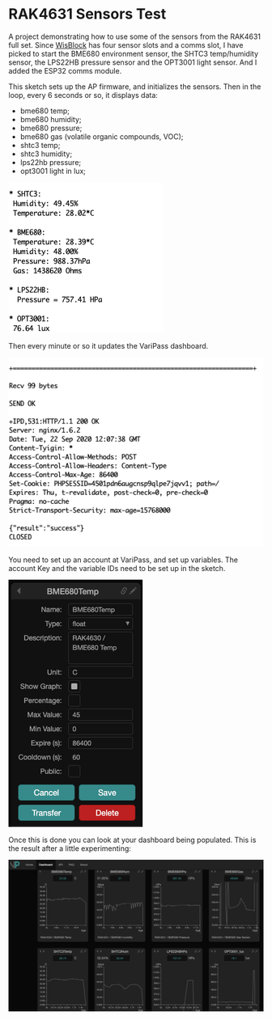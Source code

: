 # RAK4631 Sensors Test

A project demonstrating how to use some of the sensors from the RAK4631 full set. Since [WisBlock](http://http://wisblock.io/) has four sensor slots and a comms slot, I have picked to start the BME680 environment sensor, the SHTC3 temp/humidity sensor, the LPS22HB pressure sensor and the OPT3001 light sensor. And I added the ESP32 comms module.

This sketch sets up the AP firmware, and initializes the sensors. Then in the loop, every 6 seconds or so, it displays data:

- bme680 temp;
- bme680 humidity;
- bme680 pressure;
- bme680 gas (volatile organic compounds, VOC);
- shtc3 temp;
- shtc3 humidity;
- lps22hb pressure;
- opt3001 light in lux;

![Data](Data.png)

Then every minute or so it updates the VariPass dashboard.

![Upload](Upload.png)

You need to set up an account at VariPass, and set up variables. The account Key and the variable IDs need to be set up in the sketch.

![BME680TempSetup](BME680TempSetup.png)

Once this is done you can look at your dashboard being populated. This is the result after a little experimenting:

![Dashboard](Dashboard.png)

